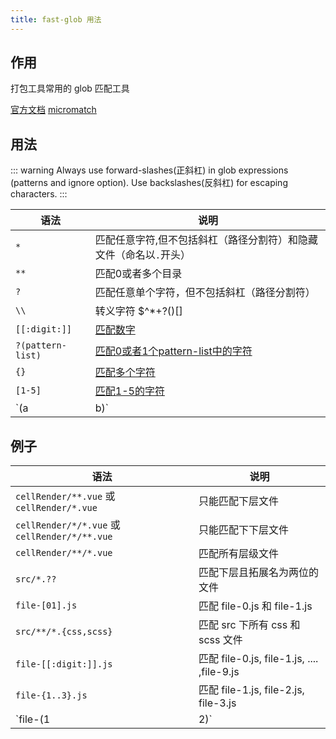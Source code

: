 ```yaml
---
title: fast-glob 用法
---
```


## 作用

打包工具常用的 glob 匹配工具

[官方文档](https://github.com/mrmlnc/fast-glob#pattern-syntax)
[micromatch](https://github.com/micromatch/micromatch)

## 用法

::: warning
Always use forward-slashes(正斜杠) in glob expressions (patterns and ignore option).
Use backslashes(反斜杠) for escaping characters.
:::

| 语法 | 说明 |
| --- | --- |
| `*` | 匹配任意字符,但不包括斜杠（路径分割符）和隐藏文件（命名以`.`开头） |
| `**` | 匹配0或者多个目录 |
| `?` | 匹配任意单个字符，但不包括斜杠（路径分割符） |
| `\\` | 转义字符 $^*+?()[] |
| `[[:digit:]]` | [匹配数字](https://github.com/micromatch/picomatch#posix-brackets) |
| `?(pattern-list)` | [匹配0或者1个pattern-list中的字符](https://github.com/micromatch/micromatch#extglobs) |
| `{}` | [匹配多个字符](https://github.com/micromatch/braces) |
| `[1-5]` | [匹配1-5的字符](https://github.com/micromatch/micromatch#regex-character-classes) |
| `(a|b)` | [匹配a或者b](https://www.regular-expressions.info/brackets.html) |

## 例子

| 语法 | 说明 |
| --- | --- |
| `cellRender/**.vue` 或 `cellRender/*.vue` | 只能匹配下层文件 |
| `cellRender/*/*.vue` 或 `cellRender/*/**.vue` | 只能匹配下下层文件 |
| `cellRender/**/*.vue` | 匹配所有层级文件 |
| `src/*.??` | 匹配下层且拓展名为两位的文件 |
| `file-[01].js` | 匹配 file-0.js 和 file-1.js |
| `src/**/*.{css,scss}` | 匹配 src 下所有 css 和 scss 文件 |
| `file-[[:digit:]].js` | 匹配 file-0.js, file-1.js, .... ,file-9.js |
| `file-{1..3}.js` | 匹配 file-1.js, file-2.js, file-3.js |
| `file-(1|2)` | 匹配 file-1.js 和 file-2.js |
